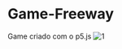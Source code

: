 # Game-Freeway
Game criado com o p5.js
![1](https://user-images.githubusercontent.com/78445566/135069653-8e508bb2-2a84-4988-aefd-ecc746277903.png)
